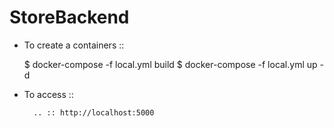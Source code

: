 # StoreBackend
* To create a containers ::
  

    $ docker-compose -f local.yml build
    $ docker-compose -f local.yml up -d

* To access ::
  
        .. :: http://localhost:5000
  
